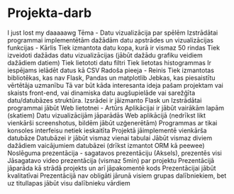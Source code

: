 # Projekta-darb
I just lost my daaaaawg
Tēma - Datu vizualizācija par spēlēm
Izstrādātai programmai implementētām dažādām datu apstrādes un vizualizācijas funkcijas - Kārlis
  Tiek izmantota datu kopa, kurā ir vismaz 50 rindas
  Tiek izveidoti dažādas datu vizualizācijas (jābūt dažādu grafiku veidiem dažādiem datiem)
  Tiek lietototi datu filtri
  Tiek lietotas histogrammas
  Ir iespējams ielādēt datus kā CSV
Radoša pieeja - Reinis
  Tiek izmantotas bibliotēkas, kas nav Flask, Pandas un matplotlib
  Jebkas, kas piesaistītu vērtētāja uzmanību
  Tā var būt kāda interesanta ideja pašam projektam vai skaists front-end, vai dinamiska datu augšupielāde vai sarežģīta datu/datubāzes struktūra.
Izsrādei ir jāizmanto Flask un Izstrādātai programmai jābūt Web lietotnei - Artūrs
  Aplikācijai ir jābūt vairākām lapām (skatiem)
  Datu vizualizācijām jāparādās Web aplikācijā (nedrīkst likt vienkārši screenshotus, bildēm jābūt uzģenerētām)
  Programmas ar tikai konsoles interfeisu netiek ieskaitīta
  Projektā jāimplementē vienkārša datubāze
    Datubāzei ir jābūt vismaz vienai tabulai
    Jābūt vismaz diviem dažādiem vaicājumiem datubāzei (drīkst izmantot ORM kā peewee)
Noslēguma prezentācija - sagatavos prezentāciju (Aksels), prezentēs visi
  Jāsagatavo video prezentācija (vismaz 5min) par projektu
  Prezentācijā jāparāda kā strādā projekts un arī jāpakomentē kods
  Prezentācijai jābūt kvalitatīvai
  Prezentācijā nav obligāti jārunā visiem grupas dalībniekiem, bet uz titullapas jābūt visu dalībnieku vārdiem
  
